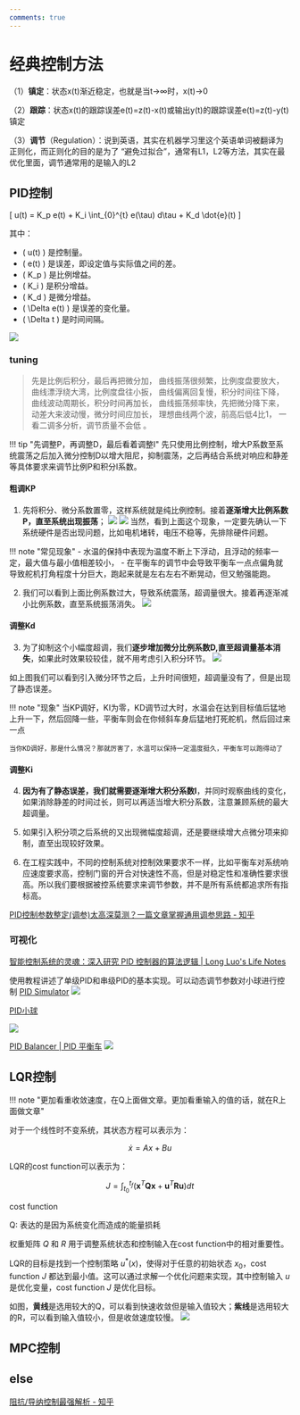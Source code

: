 ```yaml
---
comments: true
---
```

# 经典控制方法

（1）**镇定**：状态x(t)渐近稳定，也就是当t->∞时，x(t)->0

（2）**跟踪**：状态x(t)的跟踪误差e(t)=z(t)-x(t)或输出y(t)的跟踪误差e(t)=z(t)-y(t)镇定

（3）**调节**（Regulation）：说到英语，其实在机器学习里这个英语单词被翻译为 正则化，而正则化的目的是为了 “避免过拟合”，通常有L1，L2等方法，其实在最优化里面，调节通常用的是输入的L2

## PID控制


\[
u(t) = K_p e(t) + K_i \int_{0}^{t} e(\tau) d\tau + K_d \dot{e}(t)
\]

其中：
- \( u(t) \) 是控制量。
- \( e(t) \) 是误差，即设定值与实际值之间的差。
- \( K_p \) 是比例增益。
- \( K_i \) 是积分增益。
- \( K_d \) 是微分增益。
- \( \Delta e(t) \) 是误差的变化量。
- \( \Delta t \) 是时间间隔。


![](https://philfan-pic.oss-cn-beijing.aliyuncs.com/img/20240925141821.png)
### tuning
> 先是比例后积分，最后再把微分加，
 曲线振荡很频繁，比例度盘要放大，
 曲线漂浮绕大湾，比例度盘往小扳，
 曲线偏离回复慢，积分时间往下降，
 曲线波动周期长，积分时间再加长， 
 曲线振荡频率快，先把微分降下来， 
 动差大来波动慢，微分时间应加长， 
 理想曲线两个波，前高后低4比1，
 一看二调多分析，调节质量不会低 。

!!! tip "先调整P，再调整D，最后看着调整I"
    先只使用比例控制，增大P系数至系统震荡之后加入微分控制D以增大阻尼，抑制震荡，之后再结合系统对响应和静差等具体要求来调节比例P和积分I系数。
#### 粗调KP
1. 先将积分、微分系数置零，这样系统就是纯比例控制。接着**逐渐增大比例系数P，直至系统出现振荡**；
![](https://philfan-pic.oss-cn-beijing.aliyuncs.com/img/20240925142009.png)
![](https://philfan-pic.oss-cn-beijing.aliyuncs.com/img/20240925142034.png)
当然，看到上面这个现象，一定要先确认一下系统硬件是否出现问题，比如电机堵转，电压不稳等，先排除硬件问题。

!!! note "常见现象"
    - 水温的保持中表现为温度不断上下浮动，且浮动的频率一定，最大值与最小值相差较小，
    - 在平衡车的调节中会导致平衡车一点点偏角就导致舵机打角程度十分巨大，跑起来就是左右左右不断晃动，但又勉强能跑。

2. 我们可以看到上面比例系数过大，导致系统震荡，超调量很大。接着再逐渐减小比例系数，直至系统振荡消失。
![](https://philfan-pic.oss-cn-beijing.aliyuncs.com/img/20240925142217.png)

#### 调整Kd
3. 为了抑制这个小幅度超调，我们**逐步增加微分比例系数D,直至超调量基本消失**，如果此时效果较较佳，就不用考虑引入积分环节。
![](https://philfan-pic.oss-cn-beijing.aliyuncs.com/img/20240925142312.png)

如上图我们可以看到引入微分环节之后，上升时间很短，超调量没有了，但是出现了静态误差。

!!! note "现象"
    当KP调好，KI为零，KD调节过大时，水温会在达到目标值后猛地上升一下，然后回降一些，平衡车则会在你倾斜车身后猛地打死舵机，然后回过来一点

    当你KD调好，那是什么情况？那就厉害了，水温可以保持一定温度挺久，平衡车可以跑得动了


#### 调整Ki
4. **因为有了静态误差，我们就需要逐渐增大积分系数I**，并同时观察曲线的变化，如果消除静差的时间过长，则可以再适当增大积分系数，注意兼顾系统的最大超调量。

5. 如果引入积分项之后系统的又出现微幅度超调，还是要继续增大点微分项来抑制，直至出现较好效果。

6. 在工程实践中，不同的控制系统对控制效果要求不一样，比如平衡车对系统响应速度要求高，控制门窗的开合对快速性不高，但是对稳定性和准确性要求很高。所以我们要根据被控系统要求来调节参数，并不是所有系统都追求所有指标高。

[PID控制参数整定(调参)太高深莫测？一篇文章掌握通用调参思路 - 知乎](https://zhuanlan.zhihu.com/p/682201675)

### 可视化
[智能控制系统的灵魂：深入研究 PID 控制器的算法逻辑 | Long Luo's Life Notes](https://www.longluo.me/blog/2023/05/05/pid/)

使用教程讲述了单级PID和串级PID的基本实现。可以动态调节参数对小球进行控制
[PID Simulator](https://pid-simulator-web.skythinker.top/)
![](https://philfan-pic.oss-cn-beijing.aliyuncs.com/img/20240925140315.png)


[PID小球](https://www.longluo.me/projects/pid/)

![](https://philfan-pic.oss-cn-beijing.aliyuncs.com/img/20240925143658.png)

[PID Balancer | PID 平衡车](https://www.longluo.me/projects/pidcart/)
![](https://philfan-pic.oss-cn-beijing.aliyuncs.com/img/20240925134951.png)

## LQR控制

!!! note "更加看重收敛速度，在Q上面做文章。更加看重输入的值的话，就在R上面做文章"

对于一个线性时不变系统，其状态方程可以表示为：

$$\dot{x} = Ax + Bu$$



LQR的cost function可以表示为：

$$
J = \int_{t_0}^{t_f} \left( \mathbf{x}^T \mathbf{Q} \mathbf{x} + \mathbf{u}^T \mathbf{R} \mathbf{u} \right) dt
$$

cost function

Q: 表达的是因为系统变化而造成的能量损耗


权重矩阵 $Q$ 和 $R$ 用于调整系统状态和控制输入在cost function中的相对重要性。

LQR的目标是找到一个控制策略 $u^*(x)$，使得对于任意的初始状态 $x_0$，cost function $J$ 都达到最小值。这可以通过求解一个优化问题来实现，其中控制输入 $u$ 是优化变量，cost function $J$ 是优化目标。


如图，**黄线**是选用较大的Q，可以看到快速收敛但是输入值较大；**紫线**是选用较大的R，可以看到输入值较小，但是收敛速度较慢。
![](https://philfan-pic.oss-cn-beijing.aliyuncs.com/img/20241003155424.png)


## MPC控制

## else

[阻抗/导纳控制最强解析 - 知乎](https://zhuanlan.zhihu.com/p/126338809)